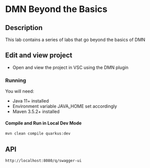 #  DMN Beyond the Basics

## Description

This lab contains a series of labs that go beyond the basics of DMN

## Edit and view project

* Open and view the project in VSC using the DMN plugin

### Running

You will need:

* Java 11+ installed
* Environment variable JAVA_HOME set accordingly
* Maven 3.5.2+ installed

#### Compile and Run in Local Dev Mode

```sh
mvn clean compile quarkus:dev
```

## API

```sh
http://localhost:8080/q/swagger-ui
```
